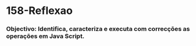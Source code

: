 # 158-Reflexao

### Objectivo: Identifica, caracteriza e executa com correcções as operações em Java Script.

